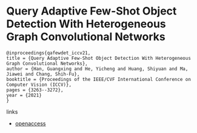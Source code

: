 # Query Adaptive Few-Shot Object Detection With Heterogeneous Graph Convolutional Networks

```
@inproceedings{qafewdet_iccv21,
title = {Query Adaptive Few-Shot Object Detection With Heterogeneous Graph Convolutional Networks},
author = {Han, Guangxing and He, Yicheng and Huang, Shiyuan and Ma, Jiawei and Chang, Shih-Fu},
booktitle = {Proceedings of the IEEE/CVF International Conference on Computer Vision (ICCV)},
pages = {3263--3272},
year = {2021}
}
```

links
- [openaccess](http://openaccess.thecvf.com//content/ICCV2021/html/Han_Query_Adaptive_Few-Shot_Object_Detection_With_Heterogeneous_Graph_Convolutional_Networks_ICCV_2021_paper.html)
